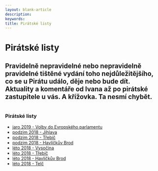 ```yaml
---
layout: blank-article
description: 
keywords: 
title: Pirátské listy
---
```


<div class="pce-hero pce-hero--entry">
    <div class="pce-hero__content">
        <h1 class="c-page-title">Pirátské listy</h1>
        <h2 class="t-h4-alt">Pravidelně nepravidelné nebo nepravidelně pravidelné tištěné vydání toho nejdůležitějšího, co se u Pirátu událo, děje nebo bude dít. Aktuality a komentáře od Ivana až po pirátské zastupitele u vás. A křížovka. Ta nesmí chybět. </h2>
    </div>
</div>
<div class="row o-section-block c-emphasized-text">
    <div class="medium-12 large-12 columns">
        <section class="o-section">
            <div class="o-secion-header o-section-header--bordered">
                <h3 class="o-section__heading t-h4-super">Pirátské listy</h3>
            </div>
            <div class="u-1margin--top">
                <ul>
                    <li><a href="https://a.pirati.cz/vysocina/pl/2019-jaro-eurovolby.pdf">jaro 2019 - Volby do Evropského parlamentu</a></li>                    
                    <li><a href="https://a.pirati.cz/vysocina/pl/2018-podzim-jihlava.pdf">podzim 2018 - Jihlava</a></li>
                    <li><a href="https://a.pirati.cz/vysocina/pl/2018-podzim-trebic.pdf">podzim 2018 - Třebíč</a></li>
                    <li><a href="https://a.pirati.cz/vysocina/pl/2018-podzim-havlbrod.pdf">podzim 2018 - Havlíčkův Brod</a></li>
                    <li><a href="https://a.pirati.cz/vysocina/pl/2018-leto-vysocina.pdf">léto 2018 - Vysočina</a></li>
                    <li><a href="https://a.pirati.cz/vysocina/pl/2018-leto-trebic.pdf">léto 2018 - Třebíč</a></li>
                    <li><a href="https://a.pirati.cz/vysocina/pl/2018-leto-havlbrod.pdf">léto 2018 - Havlíčkův Brod</a></li>
                    <li><a href="https://a.pirati.cz/vysocina/pl/2018-leto-telc.pdf">léto 2018 - Telč</a></li>
                </ul>
            </div>
        </section>
    </div>    
</div>
